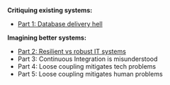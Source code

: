 **Critiquing existing systems:**

- [Part 1: Database delivery hell](blog/2021-09/safe-schema-updates-1-delivery-hell/index.md)

**Imagining better systems:**
- [Part 2: Resilient vs robust IT systems](blog/2021-09/safe-schema-updates-2-resilience-vs-robustness/index.md)
- Part 3: Continuous Integration is misunderstood 
- Part 4: Loose coupling mitigates tech problems 
- Part 5: Loose coupling mitigates human problems 
